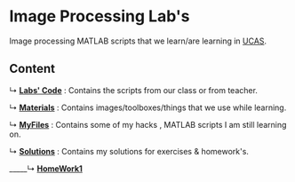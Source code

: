 # Image Processing Lab'sImage processing MATLAB scripts that we learn/are learning in [UCAS](https://ucas.edu.ps).Content-----↳ **[Labs' Code](https://github.com/khalil2535/ImageProcessingCourse/tree/master/Labs'%20Code)** : Contains the scripts from our class or from teacher.↳ **[Materials](https://github.com/khalil2535/ImageProcessingCourse/tree/master/Materials)** : Contains images/toolboxes/things that we use while learning.↳ **[MyFiles](https://github.com/khalil2535/ImageProcessingCourse/tree/master/MyFiles)** : Contains some of my hacks , MATLAB scripts I am still learning on.↳ **[Solutions](https://github.com/khalil2535/ImageProcessingCourse/tree/master/Solutions)** : Contains my solutions for exercises & homework's._____↳ **[HomeWork1](https://github.com/khalil2535/ImageProcessingCourse/tree/master/Solutions/Homework1)**